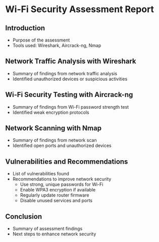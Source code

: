 # Wi-Fi Security Assessment Report

## Introduction
- Purpose of the assessment
- Tools used: Wireshark, Aircrack-ng, Nmap

## Network Traffic Analysis with Wireshark
- Summary of findings from network traffic analysis
- Identified unauthorized devices or suspicious activities

## Wi-Fi Security Testing with Aircrack-ng
- Summary of findings from Wi-Fi password strength test
- Identified weak encryption protocols

## Network Scanning with Nmap
- Summary of findings from network scan
- Identified open ports and unauthorized devices

## Vulnerabilities and Recommendations
- List of vulnerabilities found
- Recommendations to improve network security
  - Use strong, unique passwords for Wi-Fi
  - Enable WPA3 encryption if available
  - Regularly update router firmware
  - Disable unused services and ports

## Conclusion
- Summary of assessment findings
- Next steps to enhance network security
